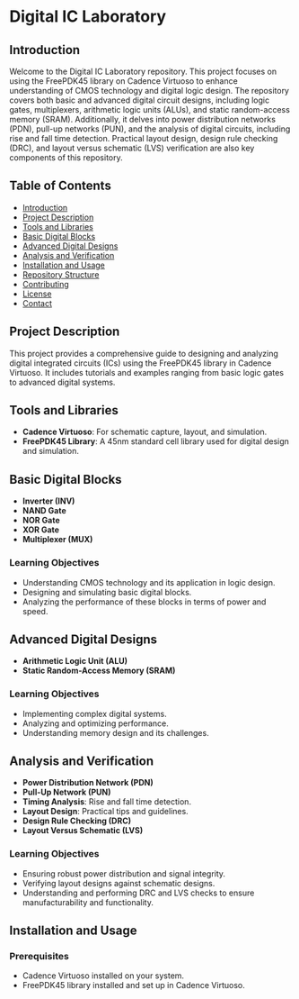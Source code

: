 # Digital IC Laboratory

## Introduction
Welcome to the Digital IC Laboratory repository. This project focuses on using the FreePDK45 library on Cadence Virtuoso to enhance understanding of CMOS technology and digital logic design. The repository covers both basic and advanced digital circuit designs, including logic gates, multiplexers, arithmetic logic units (ALUs), and static random-access memory (SRAM). Additionally, it delves into power distribution networks (PDN), pull-up networks (PUN), and the analysis of digital circuits, including rise and fall time detection. Practical layout design, design rule checking (DRC), and layout versus schematic (LVS) verification are also key components of this repository.

## Table of Contents
- [Introduction](#introduction)
- [Project Description](#project-description)
- [Tools and Libraries](#tools-and-libraries)
- [Basic Digital Blocks](#basic-digital-blocks)
- [Advanced Digital Designs](#advanced-digital-designs)
- [Analysis and Verification](#analysis-and-verification)
- [Installation and Usage](#installation-and-usage)
- [Repository Structure](#repository-structure)
- [Contributing](#contributing)
- [License](#license)
- [Contact](#contact)

## Project Description
This project provides a comprehensive guide to designing and analyzing digital integrated circuits (ICs) using the FreePDK45 library in Cadence Virtuoso. It includes tutorials and examples ranging from basic logic gates to advanced digital systems.

## Tools and Libraries
- **Cadence Virtuoso**: For schematic capture, layout, and simulation.
- **FreePDK45 Library**: A 45nm standard cell library used for digital design and simulation.

## Basic Digital Blocks
- **Inverter (INV)**
- **NAND Gate**
- **NOR Gate**
- **XOR Gate**
- **Multiplexer (MUX)**

### Learning Objectives
- Understanding CMOS technology and its application in logic design.
- Designing and simulating basic digital blocks.
- Analyzing the performance of these blocks in terms of power and speed.

## Advanced Digital Designs
- **Arithmetic Logic Unit (ALU)**
- **Static Random-Access Memory (SRAM)**

### Learning Objectives
- Implementing complex digital systems.
- Analyzing and optimizing performance.
- Understanding memory design and its challenges.

## Analysis and Verification
- **Power Distribution Network (PDN)**
- **Pull-Up Network (PUN)**
- **Timing Analysis**: Rise and fall time detection.
- **Layout Design**: Practical tips and guidelines.
- **Design Rule Checking (DRC)**
- **Layout Versus Schematic (LVS)**

### Learning Objectives
- Ensuring robust power distribution and signal integrity.
- Verifying layout designs against schematic designs.
- Understanding and performing DRC and LVS checks to ensure manufacturability and functionality.

## Installation and Usage
### Prerequisites
- Cadence Virtuoso installed on your system.
- FreePDK45 library installed and set up in Cadence Virtuoso.
